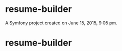 resume-builder
==============

A Symfony project created on June 15, 2015, 9:05 pm.
# resume-builder

